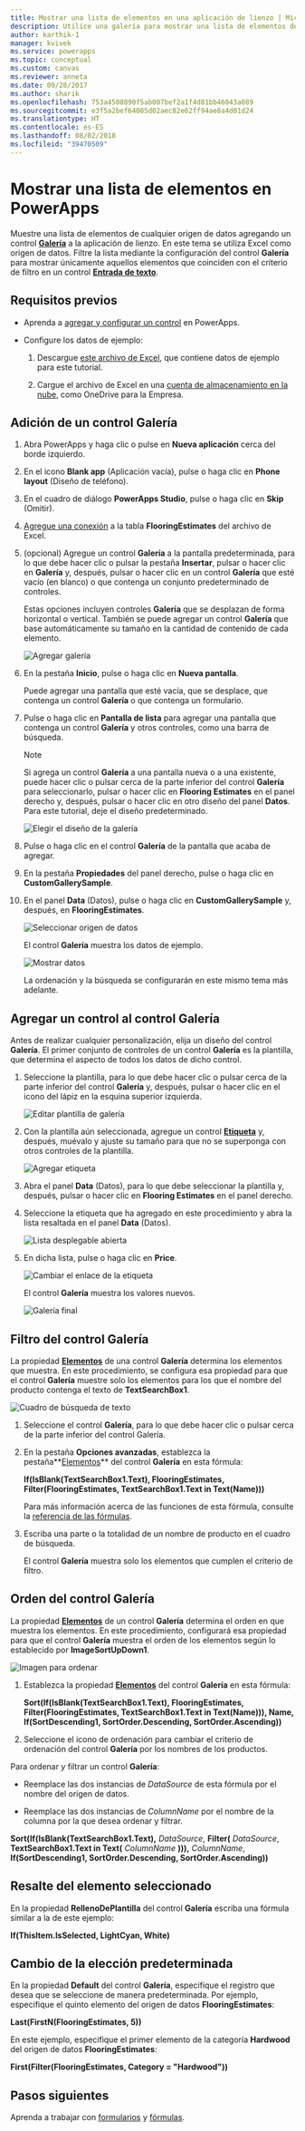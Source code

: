 ```yaml
---
title: Mostrar una lista de elementos en una aplicación de lienzo | Microsoft Docs
description: Utilice una galería para mostrar una lista de elementos de la aplicación de lienzo y filtre la lista especificando un criterio.
author: karthik-1
manager: kvivek
ms.service: powerapps
ms.topic: conceptual
ms.custom: canvas
ms.reviewer: anneta
ms.date: 09/28/2017
ms.author: sharik
ms.openlocfilehash: 753a4508890f5ab007bef2a1f4d81bb46043a089
ms.sourcegitcommit: e3f5a2bef64085d02aec82e62ff94ae8a4d01d24
ms.translationtype: HT
ms.contentlocale: es-ES
ms.lasthandoff: 08/02/2018
ms.locfileid: "39470509"
---
```

# <a name="show-a-list-of-items-in-powerapps"></a>Mostrar una lista de elementos en PowerApps

Muestre una lista de elementos de cualquier origen de datos agregando un control **[Galería](controls/control-gallery.md)** a la aplicación de lienzo. En este tema se utiliza Excel como origen de datos. Filtre la lista mediante la configuración del control **Galería** para mostrar únicamente aquellos elementos que coinciden con el criterio de filtro en un control **[Entrada de texto](controls/control-text-input.md)**.

## <a name="prerequisites"></a>Requisitos previos

* Aprenda a [agregar y configurar un control](add-configure-controls.md) en PowerApps.

* Configure los datos de ejemplo:
    1. Descargue [este archivo de Excel](https://az787822.vo.msecnd.net/documentation/get-started-from-data/FlooringEstimates.xlsx), que contiene datos de ejemplo para este tutorial.

    2. Cargue el archivo de Excel en una [cuenta de almacenamiento en la nube](connections/cloud-storage-blob-connections.md), como OneDrive para la Empresa.

## <a name="add-a-gallery-control"></a>Adición de un control Galería
1. Abra PowerApps y haga clic o pulse en **Nueva aplicación** cerca del borde izquierdo.

2. En el icono **Blank app** (Aplicación vacía), pulse o haga clic en **Phone layout** (Diseño de teléfono).

3. En el cuadro de diálogo **PowerApps Studio**, pulse o haga clic en **Skip** (Omitir).

4. [Agregue una conexión](add-data-connection.md) a la tabla **FlooringEstimates** del archivo de Excel.

5. (opcional) Agregue un control **Galería** a la pantalla predeterminada, para lo que debe hacer clic o pulsar la pestaña **Insertar**, pulsar o hacer clic en **Galería** y, después, pulsar o hacer clic en un control **Galería** que esté vacío (en blanco) o que contenga un conjunto predeterminado de controles.

    Estas opciones incluyen controles **Galería** que se desplazan de forma horizontal o vertical. También se puede agregar un control **Galería** que base automáticamente su tamaño en la cantidad de contenido de cada elemento.

    ![Agregar galería](./media/add-gallery/gallery-dropdown.png)

6. En la pestaña **Inicio**, pulse o haga clic en **Nueva pantalla**.

    Puede agregar una pantalla que esté vacía, que se desplace, que contenga un control **Galería** o que contenga un formulario.

7. Pulse o haga clic en **Pantalla de lista** para agregar una pantalla que contenga un control **Galería** y otros controles, como una barra de búsqueda.

    > [!NOTE]
   > Si agrega un control **Galería** a una pantalla nueva o a una existente, puede hacer clic o pulsar cerca de la parte inferior del control **Galería** para seleccionarlo, pulsar o hacer clic en **Flooring Estimates** en el panel derecho y, después, pulsar o hacer clic en otro diseño del panel **Datos**. Para este tutorial, deje el diseño predeterminado.

    ![Elegir el diseño de la galería](./media/add-gallery/select-layout.png)

8. Pulse o haga clic en el control **Galería** de la pantalla que acaba de agregar.

9. En la pestaña **Propiedades** del panel derecho, pulse o haga clic en **CustomGallerySample**.

10. En el panel **Data** (Datos), pulse o haga clic en **CustomGallerySample** y, después, en **FlooringEstimates**.

    ![Seleccionar origen de datos](./media/add-gallery/choose-data.png)

    El control **Galería** muestra los datos de ejemplo.

    ![Mostrar datos](./media/add-gallery/show-data-default.png)

    La ordenación y la búsqueda se configurarán en este mismo tema más adelante.

## <a name="add-a-control-to-the-gallery-control"></a>Agregar un control al control Galería
Antes de realizar cualquier personalización, elija un diseño del control **Galería**. El primer conjunto de controles de un control **Galería** es la plantilla, que determina el aspecto de todos los datos de dicho control.

1. Seleccione la plantilla, para lo que debe hacer clic o pulsar cerca de la parte inferior del control **Galería** y, después, pulsar o hacer clic en el icono del lápiz en la esquina superior izquierda.

    ![Editar plantilla de galería](./media/add-gallery/edit-item.png)

2. Con la plantilla aún seleccionada, agregue un control **[Etiqueta](controls/control-text-box.md)** y, después, muévalo y ajuste su tamaño para que no se superponga con otros controles de la plantilla.

    ![Agregar etiqueta](./media/add-gallery/add-text-box.png)
3. Abra el panel **Data** (Datos), para lo que debe seleccionar la plantilla y, después, pulsar o hacer clic en **Flooring Estimates** en el panel derecho.

4. Seleccione la etiqueta que ha agregado en este procedimiento y abra la lista resaltada en el panel **Data** (Datos).

    ![Lista desplegable abierta](./media/add-gallery/open-dropdown.png)

5. En dicha lista, pulse o haga clic en **Price**.

    ![Cambiar el enlace de la etiqueta](./media/add-gallery/change-binding.png)

    El control **Galería** muestra los valores nuevos.

    ![Galería final](./media/add-gallery/final-gallery.png)

## <a name="filter-the-gallery-control"></a>Filtro del control Galería
La propiedad **[Elementos](controls/properties-core.md)** de una control **Galería** determina los elementos que muestra. En este procedimiento, se configura esa propiedad para que el control **Galería** muestre solo los elementos para los que el nombre del producto contenga el texto de **TextSearchBox1**.

![Cuadro de búsqueda de texto](./media/add-gallery/text-search-box.png)

1. Seleccione el control **Galería**, para lo que debe hacer clic o pulsar cerca de la parte inferior del control Galería.

2. En la pestaña **Opciones avanzadas**, establezca la pestaña**[Elementos](controls/properties-core.md)** del control **Galería** en esta fórmula:

    **If(IsBlank(TextSearchBox1.Text), FlooringEstimates, Filter(FlooringEstimates, TextSearchBox1.Text in Text(Name)))**

    Para más información acerca de las funciones de esta fórmula, consulte la [referencia de las fórmulas](formula-reference.md).

3. Escriba una parte o la totalidad de un nombre de producto en el cuadro de búsqueda.

    El control **Galería** muestra solo los elementos que cumplen el criterio de filtro.

## <a name="sort-the-gallery-control"></a>Orden del control Galería
La propiedad **[Elementos](controls/properties-core.md)** de un control **Galería** determina el orden en que muestra los elementos. En este procedimiento, configurará esa propiedad para que el control **Galería** muestra el orden de los elementos según lo establecido por **ImageSortUpDown1**.

![Imagen para ordenar](./media/add-gallery/image-sorting.png)

1. Establezca la propiedad **[Elementos](controls/properties-core.md)** del control **Galería** en esta fórmula:

    **Sort(If(IsBlank(TextSearchBox1.Text), FlooringEstimates, Filter(FlooringEstimates, TextSearchBox1.Text in Text(Name))), Name, If(SortDescending1, SortOrder.Descending, SortOrder.Ascending))**

2. Seleccione el icono de ordenación para cambiar el criterio de ordenación del control **Galería** por los nombres de los productos.

Para ordenar *y* filtrar un control **Galería**:

* Reemplace las dos instancias de *DataSource* de esta fórmula por el nombre del origen de datos.

* Reemplace las dos instancias de *ColumnName* por el nombre de la columna por la que desea ordenar y filtrar.

**Sort(If(IsBlank(TextSearchBox1.Text),** *DataSource*, **Filter(** *DataSource*, **TextSearchBox1.Text in Text(** *ColumnName* **))),** *ColumnName*, **If(SortDescending1, SortOrder.Descending, SortOrder.Ascending))**

## <a name="highlight-the-selected-item"></a>Resalte del elemento seleccionado
En la propiedad **RellenoDePlantilla** del control **Galería** escriba una fórmula similar a la de este ejemplo:

**If(ThisItem.IsSelected, LightCyan, White)**

## <a name="change-the-default-selection"></a>Cambio de la elección predeterminada
En la propiedad **Default** del control **Galería**, especifique el registro que desea que se seleccione de manera predeterminada. Por ejemplo, especifique el quinto elemento del origen de datos **FlooringEstimates**:

**Last(FirstN(FlooringEstimates, 5))**

En este ejemplo, especifique el primer elemento de la categoría **Hardwood** del origen de datos **FlooringEstimates**:

**First(Filter(FlooringEstimates, Category = "Hardwood"))**

## <a name="next-steps"></a>Pasos siguientes
Aprenda a trabajar con [formularios](working-with-forms.md) y [fórmulas](working-with-formulas.md).
